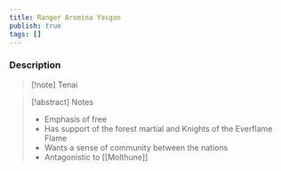 ```yaml
---
title: Ranger Aromina Yasgon
publish: true
tags: []
---
```


### Description
> [!note] Tenai
> <span style="font-family: 'Lucida Handwriting'; font-optical-sizing: auto; font-style: normal; word-break: break-word;"><span/>

> [!abstract] Notes
> - Emphasis of free
> - Has support of the forest martial and Knights of the Everflame Flame
> - Wants a sense of community between the nations
> - Antagonistic to [[Molthune]]

